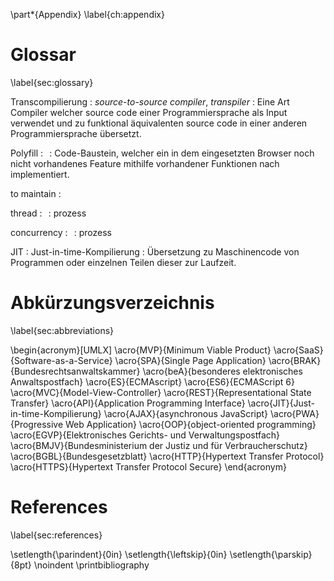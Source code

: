 \part*{Appendix}
\label{ch:appendix}



# Glossar
\label{sec:glossary}

Transcompilierung
  : *source-to-source compiler*, *transpiler*
  : Eine Art Compiler welcher source code einer Programmiersprache als Input verwendet und zu funktional äquivalenten source code in einer anderen Programmiersprache übersetzt.

Polyfill
  : $\,$
  : Code-Baustein, welcher ein in dem eingesetzten Browser noch nicht vorhandenes Feature mithilfe vorhandener Funktionen nach implementiert.

to maintain
  : $\,$

thread
  : $\,$
  : prozess

concurrency
  : $\,$
  : prozess

JIT
  : Just-in-time-Kompilierung
  : Übersetzung zu Maschinencode von Programmen oder einzelnen Teilen dieser zur Laufzeit.


# Abkürzungsverzeichnis
\label{sec:abbreviations}

\begin{acronym}[UMLX]
  \acro{MVP}{Minimum Viable Product}
  \acro{SaaS}{Software-as-a-Service}
  \acro{SPA}{Single Page Application}
  \acro{BRAK}{Bundesrechtsanwaltskammer}
  \acro{beA}{besonderes elektronisches Anwaltspostfach}
  \acro{ES}{ECMAscript}
  \acro{ES6}{ECMAScript 6}
  \acro{MVC}{Model-View-Controller}
  \acro{REST}{Representational State Transfer}
  \acro{API}{Application Programming Interface}
  \acro{JIT}{Just-in-time-Kompilierung}
  \acro{AJAX}{asynchronous JavaScript}
  \acro{PWA}{Progressive Web Application}
  \acro{OOP}{object-oriented programming}
  \acro{EGVP}{Elektronisches Gerichts- und Verwaltungspostfach}
  \acro{BMJV}{Bundesministerium der Justiz und für Verbraucherschutz}
  \acro{BGBL}{Bundesgesetzblatt}
  \acro{HTTP}{Hypertext Transfer Protocol}
  \acro{HTTPS}{Hypertext Transfer Protocol Secure}
\end{acronym}



# References
\label{sec:references}

<!-- \raggedright -->
\setlength{\parindent}{0in}
\setlength{\leftskip}{0in}
\setlength{\parskip}{8pt}
\noindent
\printbibliography
